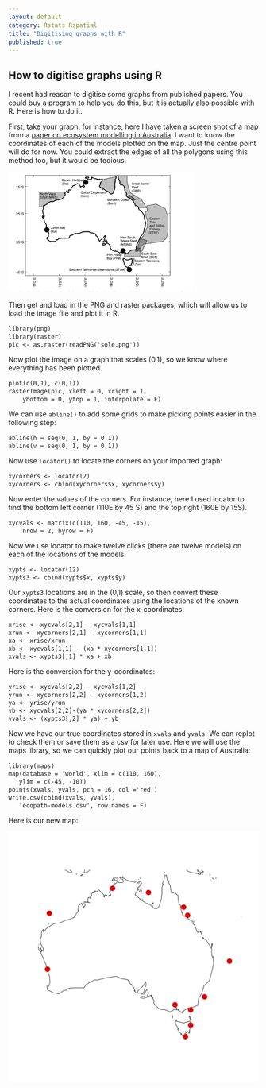 ```yaml
---
layout: default
category: Rstats Rspatial
title: "Digitising graphs with R"
published: true
---
```


## How to digitise graphs using R

I recent had reason to digitise some graphs from published papers. You could buy a program to help you do this, but it is actually also possible with R. Here is how to do it.

First, take your graph, for instance, here I have taken a screen shot of a map from a  [paper on ecosystem modelling in Australia](http://onlinelibrary.wiley.com/doi/10.1111/j.1365-2486.2009.02046.x/full). I want to know the coordinates of each of the models plotted on the map. Just the centre point will do for now. You could extract the edges of all the polygons using this method too, but it would be tedious.

<img src ="/images/ecopath-models.png" alt="ecopath-models" class="image_float"/>

Then get and load in the PNG and raster packages, which will allow us to load the image file and plot it in R:

    library(png)
    library(raster)
    pic <- as.raster(readPNG('sole.png'))

Now plot the image on a graph that scales (0,1), so we know where everything has been plotted.

    plot(c(0,1), c(0,1))
    rasterImage(pic, xleft = 0, xright = 1,
        ybottom = 0, ytop = 1, interpolate = F)

We can use `abline()` to add some grids to make picking points easier in the following step:

    abline(h = seq(0, 1, by = 0.1))
    abline(v = seq(0, 1, by = 0.1))

Now use `locator()` to locate the corners on your imported graph:

    xycorners <- locator(2)
    xycorners <- cbind(xycorners$x, xycorners$y)

Now enter the values of the corners. For instance, here I used locator to find the bottom left corner (110E by 45 S) and the top right (160E by 15S).

    xycvals <- matrix(c(110, 160, -45, -15),
        nrow = 2, byrow = F)

Now we use locator to make twelve clicks (there are twelve models) on each of the locations of the models:

    xypts <- locator(12)
    xypts3 <- cbind(xypts$x, xypts$y)

Our `xypts3` locations are in the (0,1) scale, so then convert these coordinates to the actual coordinates using the locations of the known corners. Here is the conversion for the x-coordinates:

    xrise <- xycvals[2,1] - xycvals[1,1]
    xrun <- xycorners[2,1] - xycorners[1,1]
    xa <- xrise/xrun
    xb <- xycvals[1,1] - (xa * xycorners[1,1])
    xvals <- xypts3[,1] * xa + xb

 Here is the conversion for the y-coordinates:

    yrise <- xycvals[2,2] - xycvals[1,2]
    yrun <- xycorners[2,2] - xycorners[1,2]
    ya <- yrise/yrun
    yb <- xycvals[2,2]-(ya * xycorners[2,2])
    yvals <- (xypts3[,2] * ya) + yb

Now we have our true coordinates stored in `xvals` and `yvals`. We can replot to check them or save them as a csv for later use. Here we will use the maps library, so we can quickly plot our points back to a map of Australia:

    library(maps)
    map(database = 'world', xlim = c(110, 160),
       ylim = c(-45, -10))
    points(xvals, yvals, pch = 16, col ='red')
    write.csv(cbind(xvals, yvals),
       'ecopath-models.csv', row.names = F)

Here is our new map:

<img src ="/images/ecopath-models-new.png" alt="ecopath-models" class="wide_image"/>
